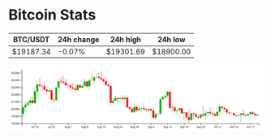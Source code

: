 # Bitcoin Stats

BTC/USDT|24h change|24h high|24h low|
|---|---|---|---|
|$19187.34|-0.07%|$19301.69|$18900.00|

<img src="./chart.svg">
